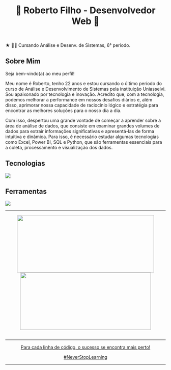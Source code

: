 <h1 align="center" display="inline">🚀 Roberto Filho - Desenvolvedor Web 🚀</h1>

<br/>
<p> ★ 👨‍🎓 Cursando Análise e Desenv. de Sistemas, 6° periodo. </p>

## Sobre Mim

Seja bem-vindo(a) ao meu perfil!

Meu nome é Roberto, tenho 22 anos e estou cursando o último período do curso de Análise e Desenvolvimento de Sistemas pela instituição Uniasselvi. Sou apaixonado por tecnologia e inovação. Acredito que, com a tecnologia, podemos melhorar a performance em nossos desafios diários e, além disso, aprimorar nossa capacidade de raciocínio lógico e estratégia para encontrar as melhores soluções para o nosso dia a dia.

Com isso, despertou uma grande vontade de começar a aprender sobre a área de análise de dados, que consiste em examinar grandes volumes de dados para extrair informações significativas e apresentá-las de forma intuitiva e dinâmica. Para isso, é necessário estudar algumas tecnologias como Excel, Power BI, SQL e Python, que são ferramentas essenciais para a coleta, processamento e visualização dos dados.

## Tecnologias

<p align="left">
  <a href="https://skillicons.dev">
    <img src="https://skillicons.dev/icons?i=html,css,tailwind,js,react,next,nodejs,nest,python" />
  </a>
</p>

## Ferramentas

<p align="left">
  <a href="https://skillicons.dev">
    <img src="https://skillicons.dev/icons?i=vscode,figma,github,vite,docker" />
  </a>
</p>

----

<div align="center" display="inline">
  <a href="https://github.com/eurcvf">
  <img height="180em" src="https://github-readme-stats.vercel.app/api?username=eurcvf&show_icons=true&theme=holi&include_all_commits=true&hide_border=true" width="430px"/>
  <img height="180em" src="https://github-readme-stats.vercel.app/api/top-langs/?username=eurcvf&layout=compact&langs_count=8&theme=holi&hide_border=true" width="410px"/>
</div>

<br />

----

<div align="center">
  <p>Para cada linha de código, o sucesso se encontra mais perto!</p>
  <p>#NeverStopLearning</p>
</div>

----


